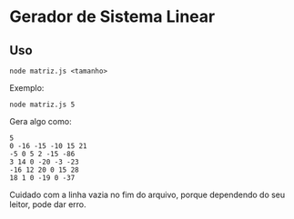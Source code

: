 # Gerador de Sistema Linear

## Uso
	node matriz.js <tamanho>

Exemplo:
	
	node matriz.js 5

Gera algo como:

	5
	0 -16 -15 -10 15 21 
	-5 0 5 2 -15 -86 
	3 14 0 -20 -3 -23 
	-16 12 20 0 15 28 
	18 1 0 -19 0 -37 

Cuidado com a linha vazia no fim do arquivo, porque dependendo do seu leitor, pode dar erro.
